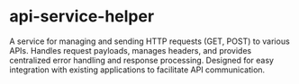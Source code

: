 # api-service-helper
A service for managing and sending HTTP requests (GET, POST) to various APIs. Handles request payloads, manages headers, and provides centralized error handling and response processing. Designed for easy integration with existing applications to facilitate API communication.
